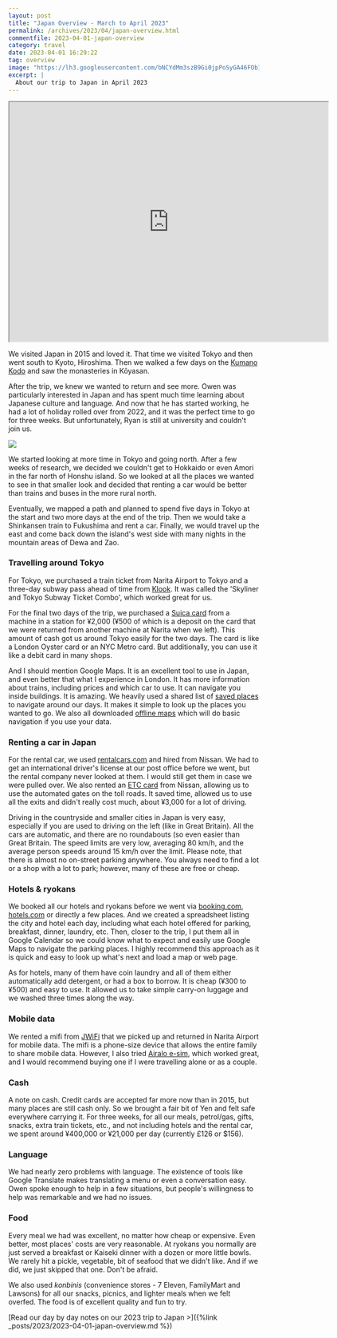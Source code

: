 ```yaml
---
layout: post
title: "Japan Overview - March to April 2023"
permalink: /archives/2023/04/japan-overview.html
commentfile: 2023-04-01-japan-overview
category: travel
date: 2023-04-01 16:29:22
tag: overview
image: "https://lh3.googleusercontent.com/bNCYdMm3szB9Gi0jpPoSyGA46FOb1qFp9bp-Bjxemuexb__Q-Ck5qdaKvsYUxDbDSDvNjF5Ky2kxS_MxH8642Iv1TLIrtHcVmxL_jL9_vMVVD1HZWu_6psyzs0c3u1lYeLntJOJpwi8=h480"
excerpt: |
  About our trip to Japan in April 2023
---
```


<iframe src="https://www.google.com/maps/d/embed?mid=1gojA3u_MVp4BVo2rBYW6zbMUKHAQ5KM&ehbc=2E312F" width="640" height="480"></iframe>

We visited Japan in 2015 and loved it. That time we visited Tokyo and then went south to Kyoto, Hiroshima. Then we walked a few days on the [Kumano Kodo](https://www.tb-kumano.jp/en/kumano-kodo/) and saw the monasteries in Kōyasan.

After the trip, we knew we wanted to return and see more. Owen was particularly interested in Japan and has spent much time learning about Japanese culture and language. And now that he has started working, he had a lot of holiday rolled over from 2022, and it was the perfect time to go for three weeks. But unfortunately, Ryan is still at university and couldn't join us.

  <a href="https://lh3.googleusercontent.com/KhwTk0L7mffULaQe-oYx2XFlyvgBePvGeGPya3HjavQgRBeLAdf1TLJc7lFogrfW0E0yGKyCWHUeQwUvRf_cQf9neRtE7HXiUG7OZWc0-yxL5hgwGVkbKI9n9ZkuGmtFxEolywOUPQY=w1920-h1080" target="_blank">
    <img src="https://lh3.googleusercontent.com/KhwTk0L7mffULaQe-oYx2XFlyvgBePvGeGPya3HjavQgRBeLAdf1TLJc7lFogrfW0E0yGKyCWHUeQwUvRf_cQf9neRtE7HXiUG7OZWc0-yxL5hgwGVkbKI9n9ZkuGmtFxEolywOUPQY=h480" />
  </a>

We started looking at more time in Tokyo and going north. After a few weeks of research, we decided we couldn't get to Hokkaido or even Amori in the far north of Honshu island. So we looked at all the places we wanted to see in that smaller look and decided that renting a car would be better than trains and buses in the more rural north.

Eventually, we mapped a path and planned to spend five days in Tokyo at the start and two more days at the end of the trip. Then we would take a Shinkansen train to Fukushima and rent a car. Finally, we would travel up the east and come back down the island's west side with many nights in the mountain areas of Dewa and Zao.

### Travelling around Tokyo

For Tokyo, we purchased a train ticket from Narita Airport to Tokyo and a three-day subway pass ahead of time from [Klook](https://www.klook.com/en-GB/activity/19437-skyliner-subway-ticket-tokyo/). It was called the 'Skyliner and Tokyo Subway Ticket Combo', which worked great for us.

For the final two days of the trip, we purchased a [Suica card](https://www.japan-rail-pass.com/transportation/prepaid-cards/suica) from a machine in a station for ¥2,000 (¥500 of which is a deposit on the card that we were returned from another machine at Narita when we left). This amount of cash got us around Tokyo easily for the two days. The card is like a London Oyster card or an NYC Metro card. But additionally, you can use it like a debit card in many shops.

And I should mention Google Maps. It is an excellent tool to use in Japan, and even better that what I experience in London. It has more information about trains, including prices and which car to use. It can navigate you inside buildings. It is amazing. We heavily used a shared list of [saved places](https://support.google.com/maps/answer/7280933) to navigate around our days. It makes it simple to look up the places you wanted to go. We also all downloaded [offline maps](https://support.google.com/maps/answer/6291838) which will do basic navigation if you use your data.

### Renting a car in Japan

For the rental car, we used [rentalcars.com](https://www.rentalcars.com/en/guides/driving-your-rental/japan-car-rental-guide/) and hired from Nissan. We had to get an international driver's license at our post office before we went, but the rental company never looked at them. I would still get them in case we were pulled over. We also rented an [ETC card](https://nissan-rentacar.com/english/guide/etc.html) from Nissan, allowing us to use the automated gates on the toll roads. It saved time, allowed us to use all the exits and didn't really cost much, about ¥3,000 for a lot of driving.

Driving in the countryside and smaller cities in Japan is very easy, especially if you are used to driving on the left (like in Great Britain). All the cars are automatic, and there are no roundabouts (so even easier than Great Britain. The speed limits are very low, averaging 80 km/h, and the average person speeds around 15 km/h over the limit. Please note, that there is almost no on-street parking anywhere. You always need to find a lot or a shop with a lot to park; however, many of these are free or cheap.

### Hotels & ryokans

We booked all our hotels and ryokans before we went via [booking.com](https://booking.com/), [hotels.com](https://hotels.com/) or directly a few places. And we created a spreadsheet listing the city and hotel each day, including what each hotel offered for parking, breakfast, dinner, laundry, etc. Then, closer to the trip, I put them all in Google Calendar so we could know what to expect and easily use Google Maps to navigate the parking places. I highly recommend this approach as it is quick and easy to look up what's next and load a map or web page.

As for hotels, many of them have coin laundry and all of them either automatically add detergent, or had a box to borrow. It is cheap (¥300 to ¥500) and easy to use. It allowed us to take simple carry-on luggage and we washed three times along the way.

### Mobile data

We rented a mifi from [JWiFi](https://wi-firental.com/) that we picked up and returned in Narita Airport for mobile data. The mifi is a phone-size device that allows the entire family to share mobile data. However, I also tried [Airalo e-sim](https://www.airalo.com/), which worked great, and I would recommend buying one if I were travelling alone or as a couple.

### Cash

A note on cash. Credit cards are accepted far more now than in 2015, but many places are still cash only. So we brought a fair bit of Yen and felt safe everywhere carrying it. For three weeks, for all our meals, petrol/gas, gifts, snacks, extra train tickets, etc., and not including hotels and the rental car, we spent around ¥400,000 or ¥21,000 per day (currently £126 or $156).

### Language

We had nearly zero problems with language. The existence of tools like Google Translate makes translating a menu or even a conversation easy. Owen spoke enough to help in a few situations, but people's willingness to help was remarkable and we had no issues.

### Food

Every meal we had was excellent, no matter how cheap or expensive. Even better, most places' costs are very reasonable. At ryokans you normally are just served a breakfast or Kaiseki dinner with a dozen or more little bowls. We rarely hit a pickle, vegetable, bit of seafood that we didn't like. And if we did, we just skipped that one. Don't be afraid.

We also used _konbinis_ (convenience stores - 7 Eleven, FamilyMart and Lawsons) for all our snacks, picnics, and lighter meals when we felt overfed. The food is of excellent quality and fun to try.

[Read our day by day notes on our 2023 trip to Japan >]({%link _posts/2023/2023-04-01-japan-overview.md %})
